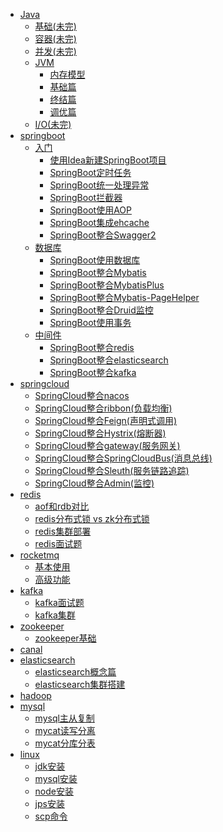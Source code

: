 - [Java](#java)
    - [基础(未完)](#基础)
    - [容器(未完)](#容器)
    - [并发(未完)](#并发)
    - [JVM](doc/jvm/jvm调优.md)
        - [内存模型](doc/jvm/内存模型.md)
        - [基础篇](doc/jvm/基础篇.md)
        - [终结篇](doc/jvm/终结篇.md)
        - [调优篇](doc/jvm/调优篇.md)
    - [I/O(未完)](#io)
- [springboot](#)
    - [入门](#)
        - [使用Idea新建SpringBoot项目](doc/springboot/使用Idea新建SpringBoot项目.md)
        - [SpringBoot定时任务](doc/springboot/SpringBoot定时任务.md)
        - [SpringBoot统一处理异常](doc/springboot/SpringBoot统一处理异常.md)
        - [SpringBoot拦截器](doc/springboot/SpringBoot拦截器.md)
        - [SpringBoot使用AOP](/doc/springboot/SpringBoot使用AOP.md)
        - [SpringBoot集成ehcache](doc/springboot/springboot集成ehcache.md)
        - [SpringBoot整合Swagger2](doc/springboot/SpringBoot整合Swagger2.md)
    - [数据库](#)
        - [SpringBoot使用数据库](doc/springboot/SpringBoot使用数据库.md)
        - [SpringBoot整合Mybatis](doc/springboot/SpringBoot整合Mybatis.md)
        - [SpringBoot整合MybatisPlus](doc/springboot/SpringBoot整合MybatisPlus.md)
        - [SpringBoot整合Mybatis-PageHelper](doc/springboot/SpringBoot整合Mybatis-PageHelper.md)
        - [SpringBoot整合Druid监控](doc/springboot/SpringBoot整合Druid监控.md)
        - [SpringBoot使用事务](doc/springboot/SpringBoot使用事务.md)
    - [中间件](#中间件)
        - [SpringBoot整合redis](doc/springboot/SpringBoot整合redis.md)
        - [SpringBoot整合elasticsearch](doc/springboot/SpringBoot整合elasticsearch.md)
        - [SpringBoot整合kafka](doc/springboot/SpringBoot整合kafka.md)
- [springcloud]( https://www.springcloud.cc/spring-cloud-dalston.html )
    - [SpringCloud整合nacos](doc/springcloud/SpringCloud整合nacos.md)
    - [SpringCloud整合ribbon(负载均衡)](/doc/springcloud/SpringCloud整合ribbon(负载均衡).md)
    - [SpringCloud整合Feign(声明式调用)](/doc/springcloud/SpringCloud整合Feign(声明式调用).md)
    - [SpringCloud整合Hystrix(熔断器)](/doc/springcloud/SpringCloud整合Hystrix(熔断器).md)
    - [SpringCloud整合gateway(服务网关)](/doc/springcloud/SpringCloud整合gateway(服务网关).md)
    - [SpringCloud整合SpringCloudBus(消息总线)](/doc/springcloud/SpringCloud整合SpringCloudBus(消息总线).md)
    - [SpringCloud整合Sleuth(服务链路追踪)](/doc/springcloud/SpringCloud整合Sleuth(服务链路追踪).md)
    - [SpringCloud整合Admin(监控)](/doc/springcloud/SpringCloud整合Admin(监控).md)
- [redis](#)
    - [aof和rdb对比](doc/redis/aof和rdb对比.md)
    - [redis分布式锁 vs zk分布式锁](doc/redis/redis分布式锁vszk分布式锁.md)
    - [redis集群部署](doc/redis/redis集群部署.md)
    - [redis面试题](doc/redis/redis面试题.md)
- [rocketmq](#)
    - [基本使用](doc/rocketmq/基本使用.md)
    - [高级功能](doc/rocketmq/高级功能.md)
- [kafka](#kafka)
    - [kafka面试题](doc/kafka/kafka面试题.md)
    - [kafka集群](doc/kafka/kafka集群.md)
- [zookeeper](#)
    - [zookeeper基础](doc/zookeeper/zookeeper面试专题及答案.pdf)
- [canal](#)
- [elasticsearch](#)
    - [elasticsearch概念篇](doc/elasticsearch/elasticsearch概念篇.md)
    - [elasticsearch集群搭建](doc/elasticsearch/elasticsearch集群搭建.md)
- [hadoop](doc/hadoop/hadoop.md)
- [mysql](#)
    - [mysql主从复制](doc/mysql/mysql主从复制.md)
    - [mycat读写分离](doc/mysql/mycat读写分离.md)
    - [mycat分库分表](doc/mysql/mycat分库分表.md)
- [linux](#)
    - [jdk安装](doc/linux/jdk安装.md)
    - [mysql安装](doc/linux/mysql安装.md)
    - [node安装](doc/linux/node安装.md)
    - [jps安装](doc/linux/jps安装.md)
    - [scp命令](doc/linux/scp命令.md)





​	



